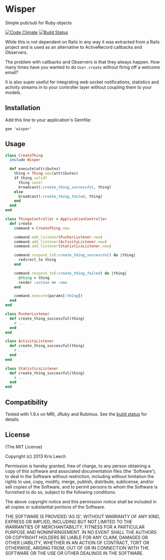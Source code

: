 # Wisper

Simple pub/sub for Ruby objects

[![Code Climate](https://codeclimate.com/github/krisleech/wisper.png)](https://codeclimate.com/github/krisleech/wisper)
[![Build Status](https://travis-ci.org/krisleech/wisper.png)](https://travis-ci.org/krisleech/wisper)

While this is not dependent on Rails in any way it was extracted from a Rails
project and is used as an alternative to ActiveRecord callbacks and Observers.

The problem with callbacks and Observers is that they always happen. How many
times have you wanted to do `User.create` without firing off a welcome email?

It is also super useful for integrating web socket notifications, statistics
and activity streams in to your controller layer without coupling them to your 
models.

## Installation

Add this line to your application's Gemfile:

    gem 'wisper'

## Usage

```ruby
class CreateThing
  include Wisper

  def execute(attributes)
    thing = Thing.new(attributes)
    if thing.valid?
      thing.save!
      broadcast(:create_thing_successful, thing)
    else
      broadcast(:create_thing_failed, thing)
    end
  end
end

class ThingsController < ApplicationController
  def create
    command = CreateThing.new

    command.add_listener(PusherListener.new)
    command.add_listener(ActivityListener.new)
    command.add_listener(StatisticsListener.new)

    command.respond_to(:create_thing_successful) do |thing|
      redirect_to thing
    end

    command.respond_to(:create_thing_failed) do |thing|
      @thing = thing
      render :action => :new
    end

    command.execute(params[:thing])
  end
end

class PusherListener
  def create_thing_successful(thing)
    # ...
  end
end

class ActivityListener
  def create_thing_successful(thing)
    # ...
  end
end

class StatisticsListener
  def create_thing_successful(thing)
    # ...
  end
end
```

## Compatibility

Tested with 1.9.x on MRI, JRuby and Rubinius.
See the [build status](https://travis-ci.org/krisleech/wisper) for details.

## License

(The MIT License)

Copyright (c) 2013 Kris Leech

Permission is hereby granted, free of charge, to any person obtaining a copy of
this software and associated documentation files (the 'Software'), to deal in
the Software without restriction, including without limitation the rights to
use, copy, modify, merge, publish, distribute, sublicense, and/or sell copies
of the Software, and to permit persons to whom the Software is furnished to do
so, subject to the following conditions:

The above copyright notice and this permission notice shall be included in all
copies or substantial portions of the Software.

THE SOFTWARE IS PROVIDED 'AS IS', WITHOUT WARRANTY OF ANY KIND, EXPRESS OR
IMPLIED, INCLUDING BUT NOT LIMITED TO THE WARRANTIES OF MERCHANTABILITY,
FITNESS FOR A PARTICULAR PURPOSE AND NONINFRINGEMENT. IN NO EVENT SHALL THE
AUTHORS OR COPYRIGHT HOLDERS BE LIABLE FOR ANY CLAIM, DAMAGES OR OTHER
LIABILITY, WHETHER IN AN ACTION OF CONTRACT, TORT OR OTHERWISE, ARISING FROM,
OUT OF OR IN CONNECTION WITH THE SOFTWARE OR THE USE OR OTHER DEALINGS IN THE
SOFTWARE.
